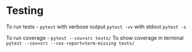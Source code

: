 # Testing

To run tests - `pytest`
with verbose output `pytest -vv`
with stdout `pytest -s`

To run coverage - `pytest --cov=src tests/`
To show coverage in terminal `pytest --cov=src --cov-report=term-missing tests/`